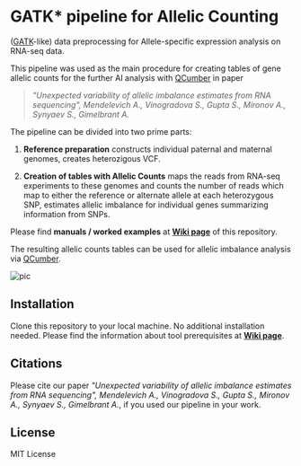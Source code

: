 # GATK* pipeline for Allelic Counting
([GATK](https://genomebiology.biomedcentral.com/articles/10.1186/s13059-015-0762-6)-like) data preprocessing for Allele-specific expression analysis on RNA-seq data.

This pipeline was used as the main procedure for creating tables of gene allelic counts for the further AI analysis with [QCumber](https://github.com/gimelbrantlab/QCumber) in paper

>_"Unexpected variability of allelic imbalance estimates from RNA sequencing", Mendelevich A.*, Vinogradova S.*, Gupta S., Mironov A., Synyaev S., Gimelbrant A._

The pipeline can be divided into two prime parts:

1. **Reference preparation**
  constructs individual paternal and maternal genomes, creates heterozigous VCF.

2. **Creation of tables with Allelic Counts**
  maps the reads from RNA-seq experiments to these genomes and counts the number of reads which map to either the reference or alternate allele at each heterozygous SNP, estimates allelic imbalance for individual genes summarizing information from SNPs.

Please find **manuals / worked examples** at **[Wiki page](https://github.com/gimelbrantlab/GATKstar/wiki)** of this repository.

The resulting allelic counts tables can be used for allelic imbalance analysis via [QCumber](https://github.com/gimelbrantlab/QCumber).


![pic](https://github.com/gimelbrantlab/GATKstar/blob/master/GATKstar_flowchart.svg)


## Installation

Clone this repository to your local machine. No additional installation needed.
Please find the information about tool prerequisites at **[Wiki page](https://github.com/gimelbrantlab/GATKstar/wiki)**.

## Citations

Please cite our paper _"Unexpected variability of allelic imbalance estimates from RNA sequencing", Mendelevich A.*, Vinogradova S.*, Gupta S., Mironov A., Synyaev S., Gimelbrant A._, if you used our pipeline in your work.

## License

MIT License







